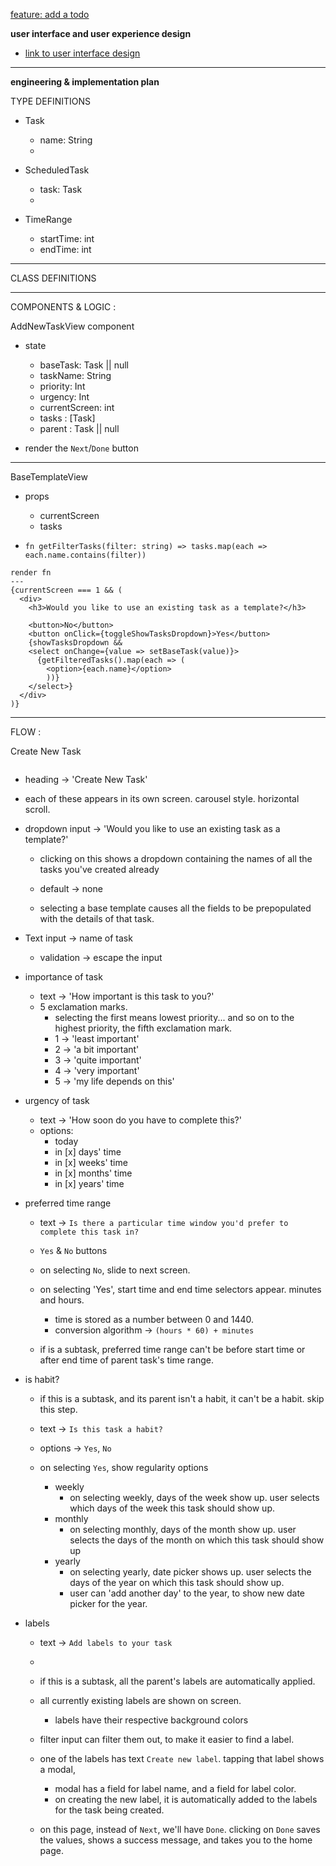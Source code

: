 [feature: add a todo]()

**user interface and user experience design**

- [link to user interface design](https://mavens.invisionapp.com/prototype/ck5wu7thi00a3y301iy6tvih8/play)

---

**engineering & implementation plan**

TYPE DEFINITIONS

- Task

  - name: String
  -

- ScheduledTask

  - task: Task
  -

- TimeRange
  - startTime: int
  - endTime: int

---

CLASS DEFINITIONS

---

COMPONENTS & LOGIC :

AddNewTaskView component

- state

  - baseTask: Task || null
  - taskName: String
  - priority: Int
  - urgency: Int
  - currentScreen: int
  - tasks : [Task]
  - parent : Task || null

- render the `Next`/`Done` button

---

BaseTemplateView

- props

  - currentScreen
  - tasks

- `fn getFilterTasks(filter: string) => tasks.map(each => each.name.contains(filter))`

```
render fn
---
{currentScreen === 1 && (
  <div>
    <h3>Would you like to use an existing task as a template?</h3>

    <button>No</button>
    <button onClick={toggleShowTasksDropdown}>Yes</button>
    {showTasksDropdown &&
    <select onChange={value => setBaseTask(value)}>
      {getFilteredTasks().map(each => (
        <option>{each.name}</option>
        ))}
    </select>}
  </div>
)}

```

---

FLOW :

Create New Task

```

```

- heading -> 'Create New Task'
- each of these appears in its own screen. carousel style. horizontal scroll.

- dropdown input -> 'Would you like to use an existing task as a template?'

  - clicking on this shows a dropdown containing the names of all the tasks you've created already

  - default -> none

  - selecting a base template causes all the fields to be prepopulated with the details of that task.

* Text input -> name of task

  - validation -> escape the input

* importance of task

  - text -> 'How important is this task to you?'
  - 5 exclamation marks.
    - selecting the first means lowest priority... and so on to the highest priority, the fifth exclamation mark.
    - 1 -> 'least important'
    - 2 -> 'a bit important'
    - 3 -> 'quite important'
    - 4 -> 'very important'
    - 5 -> 'my life depends on this'

* urgency of task

  - text -> 'How soon do you have to complete this?'
  - options:
    - today
    - in [x] days' time
    - in [x] weeks' time
    - in [x] months' time
    - in [x] years' time

* preferred time range

  - text -> `Is there a particular time window you'd prefer to complete this task in?`

  - `Yes` & `No` buttons

  - on selecting `No`, slide to next screen.

  - on selecting 'Yes', start time and end time selectors appear. minutes and hours.

    - time is stored as a number between 0 and 1440.
    - conversion algorithm -> `(hours * 60) + minutes`

  - if is a subtask, preferred time range can't be before start time or after end time of parent task's time range.

* is habit?

  - if this is a subtask, and its parent isn't a habit, it can't be a habit. skip this step.

  - text -> `Is this task a habit?`

  - options -> `Yes`, `No`

  - on selecting `Yes`, show regularity options
    - weekly
      - on selecting weekly, days of the week show up. user selects which days of the week this task should show up.
    - monthly
      - on selecting monthly, days of the month show up. user selects the days of the month on which this task should show up
    - yearly
      - on selecting yearly, date picker shows up. user selects the days of the year on which this task should show up.
      - user can 'add another day' to the year, to show new date picker for the year.

* labels

  - text -> `Add labels to your task`
  -
  - if this is a subtask, all the parent's labels are automatically applied.

  - all currently existing labels are shown on screen.

    - labels have their respective background colors

  - filter input can filter them out, to make it easier to find a label.

  - one of the labels has text `Create new label`. tapping that label shows a modal,

    - modal has a field for label name, and a field for label color.
    - on creating the new label, it is automatically added to the labels for the task being created.

  - on this page, instead of `Next`, we'll have `Done`. clicking on `Done` saves the values, shows a success message, and takes you to the home page.

